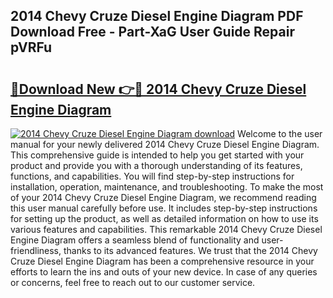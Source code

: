 ## 2014 Chevy Cruze Diesel Engine Diagram PDF Download Free - Part-XaG User Guide Repair pVRFu

# <h2><a href="http://dfmw74.blite.top/?on=2014+Chevy+Cruze+Diesel+Engine+Diagram">🔗Download New 👉🔴 2014 Chevy Cruze Diesel Engine Diagram</a></h2>

[![2014 Chevy Cruze Diesel Engine Diagram download](https://i.imgur.com/lujVjoI.png)](http://dfmw74.blite.top/?on=2014+Chevy+Cruze+Diesel+Engine+Diagram)
Welcome to the user manual for your newly delivered 2014 Chevy Cruze Diesel Engine Diagram. This comprehensive guide is intended to help you get started with your product and provide you with a thorough understanding of its features, functions, and capabilities. You will find step-by-step instructions for installation, operation, maintenance, and troubleshooting. To make the most of your 2014 Chevy Cruze Diesel Engine Diagram, we recommend reading this user manual carefully before use. It includes step-by-step instructions for setting up the product, as well as detailed information on how to use its various features and capabilities. This remarkable 2014 Chevy Cruze Diesel Engine Diagram offers a seamless blend of functionality and user-friendliness, thanks to its advanced features. We trust that the 2014 Chevy Cruze Diesel Engine Diagram has been a comprehensive resource in your efforts to learn the ins and outs of your new device. In case of any queries or concerns, feel free to reach out to our customer service.
